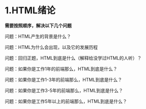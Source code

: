 # 1.HTML绪论

**需要按照顺序，解决以下几个问题**

问题：HTML产生的背景是什么？

问题：HTML为什么会出现，以及它的发展历程

问题：回归正题，HTML到底是什么（解释给没学过HTML的人听）？

问题：如果你是工作1年的前端那么，HTML到底是什么？

问题：如果你是工作1-3年的前端那么，HTML到底是什么？

问题：如果你是工作3-5年的前端那么，HTML到底是什么？

问题：如果你是工作5年以上的前端那么，HTML到底是什么？

